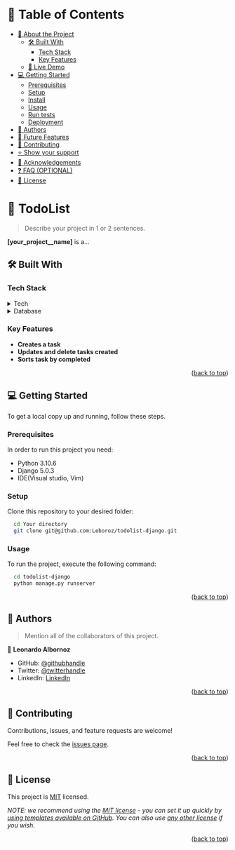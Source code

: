 <a name="readme-top"></a>
<div align="center">
  <br/>

</div>

<!-- TABLE OF CONTENTS -->

# 📗 Table of Contents

- [📖 About the Project](#about-project)
  - [🛠 Built With](#built-with)
    - [Tech Stack](#tech-stack)
    - [Key Features](#key-features)
  - [🚀 Live Demo](#live-demo)
- [💻 Getting Started](#getting-started)
  - [Prerequisites](#prerequisites)
  - [Setup](#setup)
  - [Install](#install)
  - [Usage](#usage)
  - [Run tests](#run-tests)
  - [Deployment](#deployment)
- [👥 Authors](#authors)
- [🔭 Future Features](#future-features)
- [🤝 Contributing](#contributing)
- [⭐️ Show your support](#support)
- [🙏 Acknowledgements](#acknowledgements)
- [❓ FAQ (OPTIONAL)](#faq)
- [📝 License](#license)

<!-- PROJECT DESCRIPTION -->

# 📖 TodoList <a name="about-project"></a>

> Describe your project in 1 or 2 sentences.

**[your_project__name]** is a...

## 🛠 Built With <a name="built-with"></a>

### Tech Stack <a name="tech-stack"></a>

<details>
  <summary>Tech</summary>
  <ul>
    <li><a href="https://www.djangoproject.com/">django 5.0.3</a></li>
  </ul>
</details>

<details>
<summary>Database</summary>
  <ul>
    <li><a href="https://www.sqlite.org/download.html">SQLite</a></li>
  </ul>
</details>

<!-- Features -->

### Key Features <a name="key-features"></a>

- **Creates a task**
- **Updates and delete tasks created**
- **Sorts task by completed**

<p align="right">(<a href="#readme-top">back to top</a>)</p>

<!-- GETTING STARTED -->

## 💻 Getting Started <a name="getting-started"></a>

To get a local copy up and running, follow these steps.

### Prerequisites

In order to run this project you need:

- Python 3.10.6
- Django 5.0.3
- IDE(Visual studio, Vim)

### Setup

Clone this repository to your desired folder:


```sh
  cd Your directory
  git clone git@github.com:Leboroz/todolist-django.git
```

### Usage

To run the project, execute the following command:

```sh
  cd todolist-django
  python manage.py runserver
```

<p align="right">(<a href="#readme-top">back to top</a>)</p>

<!-- AUTHORS -->

## 👥 Authors <a name="authors"></a>

> Mention all of the collaborators of this project.

👤 **Leonardo Albornoz**

- GitHub: [@githubhandle](https://github.com/leboroz)
- Twitter: [@twitterhandle](https://twitter.com/leboroz)
- LinkedIn: [LinkedIn](https://linkedin.com/in/leboroz)



<p align="right">(<a href="#readme-top">back to top</a>)</p>

<!-- CONTRIBUTING -->

## 🤝 Contributing <a name="contributing"></a>

Contributions, issues, and feature requests are welcome!

Feel free to check the [issues page](../../issues/).

<p align="right">(<a href="#readme-top">back to top</a>)</p>
<!-- LICENSE -->

## 📝 License <a name="license"></a>

This project is [MIT](./LICENSE) licensed.

_NOTE: we recommend using the [MIT license](https://choosealicense.com/licenses/mit/) - you can set it up quickly by [using templates available on GitHub](https://docs.github.com/en/communities/setting-up-your-project-for-healthy-contributions/adding-a-license-to-a-repository). You can also use [any other license](https://choosealicense.com/licenses/) if you wish._

<p align="right">(<a href="#readme-top">back to top</a>)</p>
